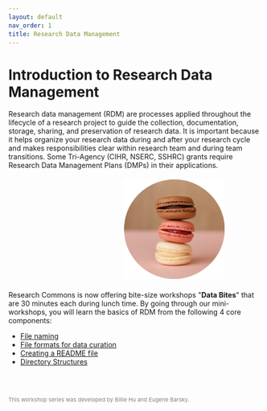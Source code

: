 ```yaml
---
layout: default
nav_order: 1
title: Research Data Management
---
```


# Introduction to Research Data Management
<p style="margin-top:5px"></p>
Research data management (RDM) are processes applied throughout the lifecycle of a research project to guide the collection, documentation, storage, sharing, and preservation of research data. It is important because it helps organize your research data during and after your research cycle and makes responsibilities clear within research team and during team transitions. Some Tri-Agency (CIHR, NSERC, SSHRC) grants require Research Data Management Plans (DMPs) in their applications.

<p style="margin-top:20px;margin-bottom:20px">
<img src="bite-size.png" width="200" style="margin-left:230px"/>
</p>

Research Commons is now offering bite-size workshops "<b>Data Bites</b>" that are 30 minutes each during lunch time. By going through our mini-workshops, you will learn the basics of RDM from the following 4 core components:
- [File naming](content/01_file_naming.md)
- [File formats for data curation](content/02_file_formats.md)
- [Creating a README file](content/03_create_readme.md)
- [Directory Structures](content/04_directory_structures.md)


<p style="margin-top:60px"></p>

<p style="color:grey; font-size:11px">This workshop series was developed by Billie Hu and Eugene Barsky.